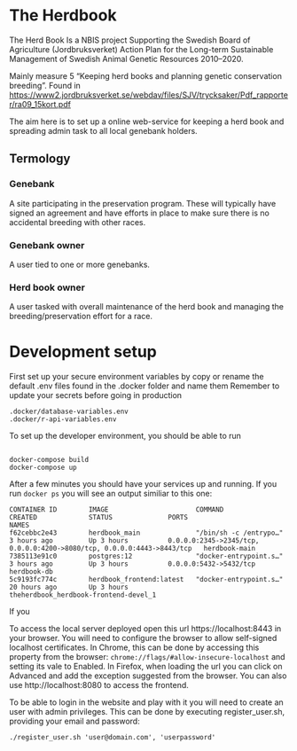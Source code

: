 # The Herdbook
The Herd Book Is a NBIS project Supporting the Swedish Board of Agriculture (Jordbruksverket) Action Plan for the Long-term
Sustainable Management of Swedish Animal Genetic Resources 2010–2020.

Mainly measure 5 “Keeping herd books and planning genetic conservation breeding”. Found in https://www2.jordbruksverket.se/webdav/files/SJV/trycksaker/Pdf_rapporter/ra09_15kort.pdf

The aim here is to set up a online web-service for keeping a herd
book and spreading admin task to all local genebank holders.

## Termology

### Genebank

A site participating in the preservation program. These will typically
have signed an agreement and have efforts in place to make sure there
is no accidental breeding with other races.

### Genebank owner

A user tied to one or more genebanks.

### Herd book owner

A user tasked with overall maintenance of the herd book and managing the
breeding/preservation effort for a race.

# Development setup

First set up your secure environment variables by 
copy or rename the default .env files found in the .docker folder and name them
Remember to update your secrets before going in production

```console
.docker/database-variables.env
.docker/r-api-variables.env
```

To set up the developer environment, you should be able to run

```console

docker-compose build
docker-compose up
```

After a few minutes  you should have your services up and running. If you run `docker ps` you will see  an output similiar to this one:

```
CONTAINER ID        IMAGE                      COMMAND                  CREATED             STATUS              PORTS                                                                    NAMES
f62cebbc2e43        herdbook_main              "/bin/sh -c /entrypo…"   3 hours ago         Up 3 hours          0.0.0.0:2345->2345/tcp, 0.0.0.0:4200->8080/tcp, 0.0.0.0:4443->8443/tcp   herdbook-main
7385113e91c0        postgres:12                "docker-entrypoint.s…"   3 hours ago         Up 3 hours          0.0.0.0:5432->5432/tcp                                                   herdbook-db
5c9193fc774c        herdbook_frontend:latest   "docker-entrypoint.s…"   20 hours ago        Up 3 hours                                                                                   theherdbook_herdbook-frontend-devel_1

```

If you 

To access the local server deployed open this url https://localhost:8443 in your browser. You will need to 
configure the browser to allow self-signed localhost certificates. In Chrome, this can be done by accessing 
this property from the browser: `chrome://flags/#allow-insecure-localhost` and setting its vale to Enabled. 
In Firefox, when loading the url you can click on Advanced and  add the exception suggested from the browser. 
You can also use http://localhost:8080 to access the frontend. 

To be able to login in the website and play with it you will need to create an user with admin privileges. This can be done by executing register_user.sh, providing your email and password:

```
./register_user.sh 'user@domain.com', 'userpassword'
```

